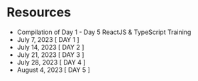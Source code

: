 # Resources

- Compilation of Day 1 - Day 5 ReactJS & TypeScript Training
- July 7, 2023    [ DAY 1 ]
- July 14, 2023   [ DAY 2 ]
- July 21, 2023   [ DAY 3 ]
- July 28, 2023   [ DAY 4 ]
- August 4, 2023  [ DAY 5 ]